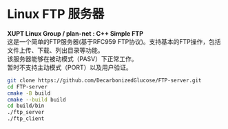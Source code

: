 # Linux FTP 服务器
**XUPT Linux Group / plan-net : C++ Simple FTP**<br/>
这是一个简单的FTP服务器(基于RFC959 FTP协议)。支持基本的FTP操作，包括文件上传、下载、列出目录等功能。<br/>
该服务器能够在被动模式（PASV）下正常工作。<br/>
暂时不支持主动模式（PORT）以及用户验证。<br/>

~~~sh
git clone https://github.com/DecarbonizedGlucose/FTP-server.git
cd FTP-server
cmake -B build
cmake --build build
cd build/bin
./ftp_server
./ftp_client
~~~
